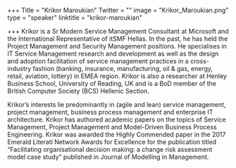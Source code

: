 +++
Title = "Krikor Maroukian"
Twitter = ""
image = "Krikor_Maroukian.png"
type = "speaker"
linktitle = "krikor-maroukian"

+++
Krikor is a Sr Modern Service Management Consultant at Microsoft and the International Representative of itSMF Hellas. In the past, he has held the Project Management and Security Management positions. He specialises in IT Service Management research and development as well as the design and adoption facilitation of service management practices in a cross-industry fashion (banking, insurance, manufacturing, oil & gas, energy, retail, aviation, lottery) in EMEA region. Krikor is also a researcher at Henley Business School, University of Reading, UK and is a BoD member of the British Computer Society (BCS) Hellenic Section.

Krikor’s interests lie predominantly in (agile and lean) service management, project management, business process management and enterprise IT architecture. Krikor has authored academic papers on the topics of Service Management, Project Management and Model-Driven Business Process Engineering. Krikor was awarded the Highly Commended paper in the 2017 Emerald Literati Network Awards for Excellence for the publication titled “Facilitating organisational decision making: a change risk assessment model case study” published in Journal of Modelling in Management. 